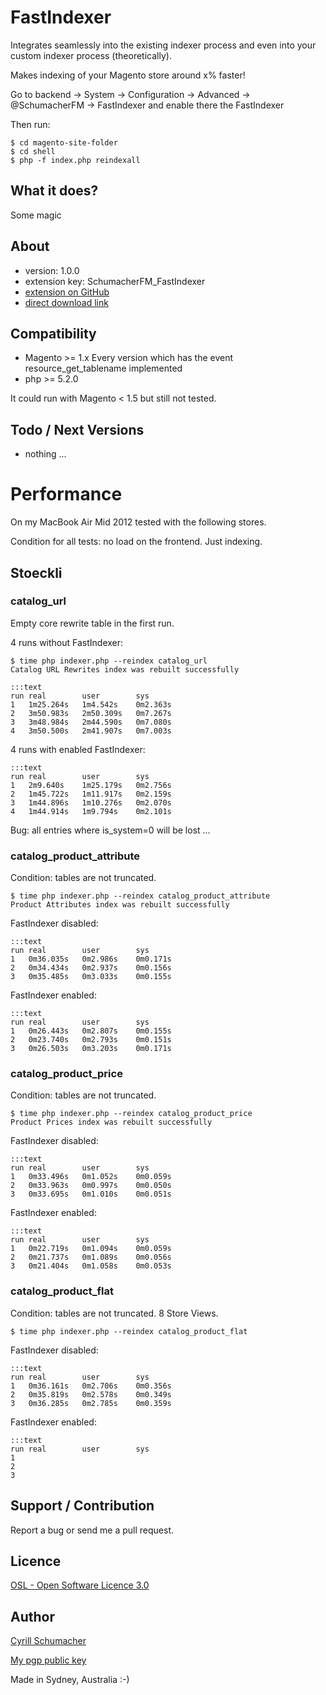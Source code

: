 FastIndexer
===========

Integrates seamlessly into the existing indexer process and even into your custom indexer process (theoretically).

Makes indexing of your Magento store around x% faster!

Go to backend -> System -> Configuration -> Advanced -> @SchumacherFM -> FastIndexer and enable there the FastIndexer

Then run:
```
$ cd magento-site-folder
$ cd shell
$ php -f index.php reindexall
```

What it does?
-------------

Some magic


About
-----
- version: 1.0.0
- extension key: SchumacherFM_FastIndexer
- [extension on GitHub](https://github.com/SchumacherFM)
- [direct download link](https://github.com/SchumacherFM)


Compatibility
-------------
- Magento >= 1.x Every version which has the event resource_get_tablename implemented
- php >= 5.2.0

It could run with Magento < 1.5 but still not tested.


Todo / Next Versions
--------------------
- nothing ...

# Performance

On my MacBook Air Mid 2012 tested with the following stores.

Condition for all tests: no load on the frontend. Just indexing.

## Stoeckli

### catalog_url

Empty core rewrite table in the first run.

4 runs without FastIndexer:
```
$ time php indexer.php --reindex catalog_url
Catalog URL Rewrites index was rebuilt successfully
```

    :::text
    run real        user        sys
    1   1m25.264s   1m4.542s    0m2.363s
    2   3m50.983s   2m50.309s   0m7.267s
    3   3m48.984s   2m44.590s   0m7.080s
    4   3m50.500s   2m41.907s   0m7.003s

4 runs with enabled FastIndexer:

    :::text
    run real        user        sys
    1   2m9.640s    1m25.179s   0m2.756s
    2   1m45.722s   1m11.917s   0m2.159s
    3   1m44.896s   1m10.276s   0m2.070s
    4   1m44.914s   1m9.794s    0m2.101s

Bug: all entries where is_system=0 will be lost ...

### catalog_product_attribute

Condition: tables are not truncated.

```
$ time php indexer.php --reindex catalog_product_attribute
Product Attributes index was rebuilt successfully
```

FastIndexer disabled:

    :::text
    run real        user        sys
    1   0m36.035s   0m2.986s    0m0.171s
    2   0m34.434s   0m2.937s    0m0.156s
    3   0m35.485s   0m3.033s    0m0.155s

FastIndexer enabled:

    :::text
    run real        user        sys
    1   0m26.443s   0m2.807s    0m0.155s
    2   0m23.740s   0m2.793s    0m0.151s
    3   0m26.503s   0m3.203s    0m0.171s

### catalog_product_price

Condition: tables are not truncated.

```
$ time php indexer.php --reindex catalog_product_price
Product Prices index was rebuilt successfully
```

FastIndexer disabled:

    :::text
    run real        user        sys
    1   0m33.496s   0m1.052s    0m0.059s
    2   0m33.963s   0m0.997s    0m0.050s
    3   0m33.695s   0m1.010s    0m0.051s

FastIndexer enabled:

    :::text
    run real        user        sys
    1   0m22.719s   0m1.094s    0m0.059s
    2   0m21.737s   0m1.089s    0m0.056s
    3   0m21.404s   0m1.058s    0m0.053s

### catalog_product_flat

Condition: tables are not truncated. 8 Store Views.

```
$ time php indexer.php --reindex catalog_product_flat
```

FastIndexer disabled:

    :::text
    run real        user        sys
    1   0m36.161s   0m2.706s    0m0.356s
    2   0m35.819s   0m2.578s    0m0.349s
    3   0m36.285s   0m2.785s    0m0.359s

FastIndexer enabled:

    :::text
    run real        user        sys
    1
    2
    3


Support / Contribution
----------------------

Report a bug or send me a pull request.



Licence
-------
[OSL - Open Software Licence 3.0](http://opensource.org/licenses/osl-3.0.php)

Author
------

[Cyrill Schumacher](https://github.com/SchumacherFM)

[My pgp public key](http://www.schumacher.fm/cyrill.asc)

Made in Sydney, Australia :-)
